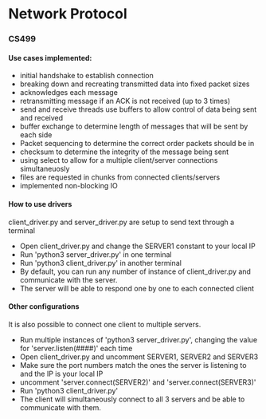 # Network Protocol
### CS499

#### Use cases implemented:
- initial handshake to establish connection
- breaking down and recreating transmitted data into fixed packet sizes
- acknowledges each message
- retransmitting message if an ACK is not received (up to 3 times)
- send and receive threads use buffers to allow control of data being sent and received
- buffer exchange to determine length of messages that will be sent by each side
- Packet sequencing to determine the correct order packets should be in
- checksum to determine the integrity of the message being sent
- using select to allow for a multiple client/server connections simultaneuosly
- files are requested in chunks from connected clients/servers
- implemented non-blocking IO

#### How to use drivers
client_driver.py and server_driver.py are setup to send text through a terminal
- Open client_driver.py and change the SERVER1 constant to your local IP
- Run 'python3 server_driver.py' in one terminal
- Run 'python3 client_driver.py' in another terminal
- By default, you can run any number of instance of client_driver.py and communicate with the server.
- The server will be able to respond one by one to each connected client

#### Other configurations
It is also possible to connect one client to multiple servers.
- Run multiple instances of 'python3 server_driver.py', changing the value for 'server.listen(####)' each time
- Open client_driver.py and uncomment SERVER1, SERVER2 and SERVER3
- Make sure the port numbers match the ones the server is listening to and the IP is your local IP
- uncomment 'server.connect(SERVER2)' and 'server.connect(SERVER3)'
- Run 'python3 client_driver.py'
- The client will simultaneously connect to all 3 servers and be able to communicate with them.
